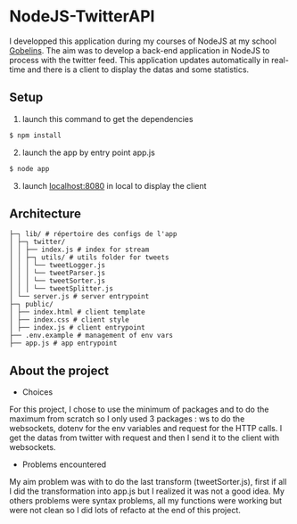 # NodeJS-TwitterAPI

I developped this application during my courses of NodeJS at my school [Gobelins](https://gobelins.fr).
The aim was to develop a back-end application in NodeJS to process with the twitter feed.
This application updates automatically in real-time and there is a client to display the datas and some statistics.

## Setup

1. launch this command to get the dependencies

```bash
$ npm install
```
2. launch the app by entry point app.js
```bash
$ node app
```
3. launch [localhost:8080](localhost:8080) in local to display the client



## Architecture

```
├─┐ lib/ # répertoire des configs de l'app
│ ├─┐ twitter/
│ │ ├── index.js # index for stream
│ │ ├─┐ utils/ # utils folder for tweets
│ │ │ └── tweetLogger.js 
│ │ │ └── tweetParser.js 
│ │ │ └── tweetSorter.js 
│ │ │ └── tweetSplitter.js 
│ └── server.js # server entrypoint
├─┐ public/
│ ├── index.html # client template
│ ├── index.css # client style
│ ├── index.js # client entrypoint
├── .env.example # management of env vars
├── app.js # app entrypoint

```

## About the project
- Choices

For this project, I chose to use the minimum of packages and to do the maximum from scratch so I only used 3 packages : ws to do the websockets, dotenv for the env variables and request for the HTTP calls. I get the datas from twitter with request and then I send it to the client with websockets.

- Problems encountered

My aim problem was with to do the last transform (tweetSorter.js), first if all I did the transformation into app.js but I realized it was not a good idea. My others problems were syntax problems, all my functions were working but were not clean so I did lots of refacto at the end of this project.
